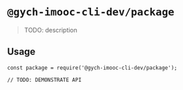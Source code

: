 # `@gych-imooc-cli-dev/package`

> TODO: description

## Usage

```
const package = require('@gych-imooc-cli-dev/package');

// TODO: DEMONSTRATE API
```
